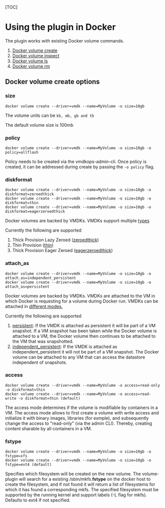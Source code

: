 [TOC]
# Using the plugin in Docker
The plugin works with existing Docker volume commands.

1. [Docker volume create](https://docs.docker.com/engine/reference/commandline/volume_create/)
2. [Docker volume inspect](https://docs.docker.com/engine/reference/commandline/volume_inspect/)
3. [Docker volume ls](https://docs.docker.com/engine/reference/commandline/volume_ls/)
4. [Docker volume rm](https://docs.docker.com/engine/reference/commandline/volume_rm/)

<script type="text/javascript" src="https://asciinema.org/a/80417.js" id="asciicast-80417" async></script>

## Docker volume create options
### size

```
docker volume create --driver=vmdk --name=MyVolume -o size=10gb
```

The volume units can be ```kb, mb, gb and tb```

The default volume size is 100mb

### policy

```
docker volume create --driver=vmdk --name=MyVolume -o size=10gb -o policy=allflash
```

Policy needs to be created via the vmdkops-admin-cli. Once policy is created, it can be addressed during create by passing the ```-o policy``` flag.

### diskformat
```
docker volume create --driver=vmdk --name=MyVolume -o size=10gb -o diskformat=zeroedthick
docker volume create --driver=vmdk --name=MyVolume -o size=10gb -o diskformat=thin
docker volume create --driver=vmdk --name=MyVolume -o size=10gb -o diskformat=eagerzeroedthick
```

Docker volumes are backed by VMDKs. VMDKs support multiple [types](https://kb.vmware.com/selfservice/microsites/search.do?language=en_US&cmd=displayKC&externalId=1022242)

Currently the following are supported

1. Thick Provision Lazy Zeroed ([zeroedthick]((https://kb.vmware.com/selfservice/microsites/search.do?language=en_US&cmd=displayKC&externalId=1022242)))
2. Thin Provision ([thin]((https://kb.vmware.com/selfservice/microsites/search.do?language=en_US&cmd=displayKC&externalId=1022242)))
3. Thick Provision Eager Zeroed ([eagerzeroedthick]((https://kb.vmware.com/selfservice/microsites/search.do?language=en_US&cmd=displayKC&externalId=1022242)))

### attach_as
```
docker volume create --driver=vmdk --name=MyVolume -o size=10gb -o attach_as=independent_persistent
docker volume create --driver=vmdk --name=MyVolume -o size=10gb -o attach_as=persistent
```
Docker volumes are backed by VMDKs. VMDKs are attached to the VM in which Docker is requesting for a volume during Docker run. VMDKs can be attached in [different modes.](http://cormachogan.com/2013/04/16/what-are-dependent-independent-disks-persistent-and-non-persisent-modes/)

Currently the following are supported

1. [persistent](http://cormachogan.com/2013/04/16/what-are-dependent-independent-disks-persistent-and-non-persisent-modes/): If the VMDK is attached as persistent it will be part of a VM snapshot. If a VM snapshot has been taken while the Docker volume is attached to a VM, the Docker volume then continues to be attached to the VM that was snapshotted.
2. [independent_persistent](http://cormachogan.com/2013/04/16/what-are-dependent-independent-disks-persistent-and-non-persisent-modes/): If the VMDK is attached as independent_persistent it will not be part of a VM snapshot. The Docker volume can be attached to any VM that can access the datastore independent of snapshots.

### access
```
docker volume create --driver=vmdk --name=MyVolume -o access=read-only -o diskformat=thin
docker volume create --driver=vmdk --name=MyVolume -o access=read-write -o diskformat=thin (default)
```

The access mode determines if the volume is modifiable by containers in a VM. The access mode allows to first create a volume with write access and initialize it with binary images, libraries (for exmple), and subsequently change the access to "read-only" (via the admin CLI). Thereby, creating content sharable by all containers in a VM.

### fstype
```
docker volume create --driver=vmdk --name=MyVolume -o size=10gb -o fstype=xfs
docker volume create --driver=vmdk --name=MyVolume -o size=10gb -o fstype=ext4 (default)
```

Specifies which filesystem will be created on the new volume. The volume-plugin will search for a existing /sbin/mkfs.**fstype** on the docker host to create the filesystem, and if not found it will return a list of filesystems for which it has found a corresponding mkfs. The specified filesystem must be supported by the running kernel and support labels (-L flag for mkfs). Defaults to ext4 if not specified. 

